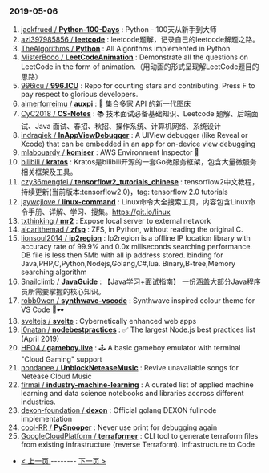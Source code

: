 ### 2019-05-06 
1. [jackfrued / **Python-100-Days**](https://github.com/jackfrued/Python-100-Days) : Python - 100天从新手到大师
1. [azl397985856 / **leetcode**](https://github.com/azl397985856/leetcode) : leetcode题解，记录自己的leetcode解题之路。
1. [TheAlgorithms / **Python**](https://github.com/TheAlgorithms/Python) : All Algorithms implemented in Python
1. [MisterBooo / **LeetCodeAnimation**](https://github.com/MisterBooo/LeetCodeAnimation) : Demonstrate all the questions on LeetCode in the form of animation.（用动画的形式呈现解LeetCode题目的思路）
1. [996icu / **996.ICU**](https://github.com/996icu/996.ICU) : Repo for counting stars and contributing. Press F to pay respect to glorious developers.
1. [aimerforreimu / **auxpi**](https://github.com/aimerforreimu/auxpi) : 🍭 集合多家 API 的新一代图床
1. [CyC2018 / **CS-Notes**](https://github.com/CyC2018/CS-Notes) : 📚 技术面试必备基础知识、Leetcode 题解、后端面试、Java 面试、春招、秋招、操作系统、计算机网络、系统设计
1. [indragiek / **InAppViewDebugger**](https://github.com/indragiek/InAppViewDebugger) : A UIView debugger (like Reveal or Xcode) that can be embedded in an app for on-device view debugging
1. [mlabouardy / **komiser**](https://github.com/mlabouardy/komiser) : AWS Environment Inspector 👮
1. [bilibili / **kratos**](https://github.com/bilibili/kratos) : Kratos是bilibili开源的一套Go微服务框架，包含大量微服务相关框架及工具。
1. [czy36mengfei / **tensorflow2_tutorials_chinese**](https://github.com/czy36mengfei/tensorflow2_tutorials_chinese) : tensorflow2中文教程，持续更新(当前版本:tensorflow2.0)，tag: tensorflow 2.0 tutorials
1. [jaywcjlove / **linux-command**](https://github.com/jaywcjlove/linux-command) : Linux命令大全搜索工具，内容包含Linux命令手册、详解、学习、搜集。https://git.io/linux
1. [txthinking / **mr2**](https://github.com/txthinking/mr2) : Expose local server to external network
1. [alcarithemad / **zfsp**](https://github.com/alcarithemad/zfsp) : ZFS, in Python, without reading the original C.
1. [lionsoul2014 / **ip2region**](https://github.com/lionsoul2014/ip2region) : Ip2region is a offline IP location library with accuracy rate of 99.9% and 0.0x millseconds searching performance. DB file is less then 5Mb with all ip address stored. binding for Java,PHP,C,Python,Nodejs,Golang,C#,lua. Binary,B-tree,Memory searching algorithm
1. [Snailclimb / **JavaGuide**](https://github.com/Snailclimb/JavaGuide) : 【Java学习+面试指南】 一份涵盖大部分Java程序员所需要掌握的核心知识。
1. [robb0wen / **synthwave-vscode**](https://github.com/robb0wen/synthwave-vscode) : Synthwave inspired colour theme for VS Code 🌅🕶
1. [sveltejs / **svelte**](https://github.com/sveltejs/svelte) : Cybernetically enhanced web apps
1. [i0natan / **nodebestpractices**](https://github.com/i0natan/nodebestpractices) : ✅ The largest Node.js best practices list (April 2019)
1. [HFO4 / **gameboy.live**](https://github.com/HFO4/gameboy.live) : 🕹️ A basic gameboy emulator with terminal "Cloud Gaming" support
1. [nondanee / **UnblockNeteaseMusic**](https://github.com/nondanee/UnblockNeteaseMusic) : Revive unavailable songs for Netease Cloud Music
1. [firmai / **industry-machine-learning**](https://github.com/firmai/industry-machine-learning) : A curated list of applied machine learning and data science notebooks and libraries accross different industries.
1. [dexon-foundation / **dexon**](https://github.com/dexon-foundation/dexon) : Official golang DEXON fullnode implementation
1. [cool-RR / **PySnooper**](https://github.com/cool-RR/PySnooper) : Never use print for debugging again
1. [GoogleCloudPlatform / **terraformer**](https://github.com/GoogleCloudPlatform/terraformer) : CLI tool to generate terraform files from existing infrastructure (reverse Terraform). Infrastructure to Code 

- [ < 上一页 ](https://github.com/able8/github-trending-daily-record/blob/master/2019-05-05.md) -------- [ 下一页 > ](https://github.com/able8/github-trending-daily-record/blob/master/2019-05-07.md)